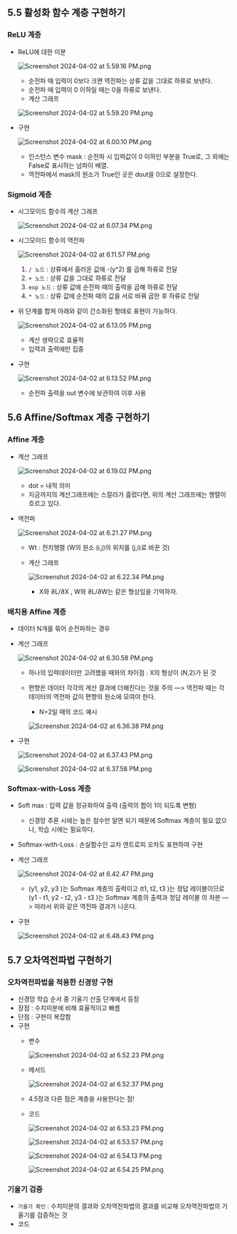## 5.5 활성화 함수 계층 구현하기

### ReLU 계층

- ReLU에 대한 미분
    
    ![Screenshot 2024-04-02 at 5.59.16 PM.png](https://prod-files-secure.s3.us-west-2.amazonaws.com/7bd8222d-d892-4000-b428-6e3a0d4550f3/15a4a042-c142-4b18-b790-8b5582adb84e/Screenshot_2024-04-02_at_5.59.16_PM.png)
    
    - 순전파 때 입력이 0보다 크면 역전파는 상류 값을 그대로 하류로 보낸다.
    - 순전파 때 입력이 0 이하일 때는 0을 하류로 보낸다.
    - 계산 그래프
    
    ![Screenshot 2024-04-02 at 5.59.20 PM.png](https://prod-files-secure.s3.us-west-2.amazonaws.com/7bd8222d-d892-4000-b428-6e3a0d4550f3/ed92ca10-7200-4399-b0cf-f588831a17a6/Screenshot_2024-04-02_at_5.59.20_PM.png)
    
- 구현
    
    ![Screenshot 2024-04-02 at 6.00.10 PM.png](https://prod-files-secure.s3.us-west-2.amazonaws.com/7bd8222d-d892-4000-b428-6e3a0d4550f3/ccd7ef98-6d1a-4ebb-8aa4-1f46057d61cf/Screenshot_2024-04-02_at_6.00.10_PM.png)
    
    - 인스턴스 변수 mask : 순전파 시 입력값이 0 이하인 부분을 True로, 그 외에는 False로 표시하는 넘파이 배열.
    - 역전파에서 mask의 원소가 True인 곳은 dout을 0으로 설정한다.

### Sigmoid 계층

- 시그모이드 함수의 계산 그래프
    
    ![Screenshot 2024-04-02 at 6.07.34 PM.png](https://prod-files-secure.s3.us-west-2.amazonaws.com/7bd8222d-d892-4000-b428-6e3a0d4550f3/f39a14a2-b12b-4375-8483-3dbd3acf5d08/Screenshot_2024-04-02_at_6.07.34_PM.png)
    
- 시그모이드 함수의 역전파
    
    ![Screenshot 2024-04-02 at 6.11.57 PM.png](https://prod-files-secure.s3.us-west-2.amazonaws.com/7bd8222d-d892-4000-b428-6e3a0d4550f3/6d034a90-585c-436e-87ff-c0019e78043f/Screenshot_2024-04-02_at_6.11.57_PM.png)
    
    1. `/ 노드` : 상류에서 흘러온 값에 -(y^2) 를 곱해 하류로 전달
    2. `+ 노드` : 상류 값을 그대로 하류로 전달
    3. `exp 노드` : 상류 값에 순전파 때의 출력을 곱해 하류로 전달
    4. `* 노드` : 상류 값에 순전파 때의 값을 서로 바꿔 곱한 후 하류로 전달
- 위 단계를 합쳐 아래와 같이 간소화된 형태로 표현이 가능하다.
    
    ![Screenshot 2024-04-02 at 6.13.05 PM.png](https://prod-files-secure.s3.us-west-2.amazonaws.com/7bd8222d-d892-4000-b428-6e3a0d4550f3/f9dd3fab-1ad6-4fbe-9cd5-a2a6251d942a/Screenshot_2024-04-02_at_6.13.05_PM.png)
    
    - 계산 생략으로 효율적
    - 입력과 출력에만 집중
- 구현
    
    ![Screenshot 2024-04-02 at 6.13.52 PM.png](https://prod-files-secure.s3.us-west-2.amazonaws.com/7bd8222d-d892-4000-b428-6e3a0d4550f3/71551f84-28c1-47ca-a75b-6c2de27946da/Screenshot_2024-04-02_at_6.13.52_PM.png)
    
    - 순전파 출력을 out 변수에 보관하여 이후 사용

## 5.6 Affine/Softmax 계층 구현하기

### Affine 계층

- 계산 그래프
    
    ![Screenshot 2024-04-02 at 6.19.02 PM.png](https://prod-files-secure.s3.us-west-2.amazonaws.com/7bd8222d-d892-4000-b428-6e3a0d4550f3/9d00fb5d-f34e-4e58-8f6d-90960902fc1b/Screenshot_2024-04-02_at_6.19.02_PM.png)
    
    - dot = 내적 의미
    - 지금까지의 계산그래프에는 스칼라가 흘렀다면, 위의 계산 그래프에는 행렬이 흐르고 있다.
- 역전파
    
    ![Screenshot 2024-04-02 at 6.21.27 PM.png](https://prod-files-secure.s3.us-west-2.amazonaws.com/7bd8222d-d892-4000-b428-6e3a0d4550f3/3c52d342-b157-45db-b337-6394fc175f21/Screenshot_2024-04-02_at_6.21.27_PM.png)
    
    - Wt : 전치행렬 (W의 원소 (i,j)의 위치를 (j,i)로 바꾼 것)
    - 계산 그래프
        
        ![Screenshot 2024-04-02 at 6.22.34 PM.png](https://prod-files-secure.s3.us-west-2.amazonaws.com/7bd8222d-d892-4000-b428-6e3a0d4550f3/fc640ef8-dc9a-4bd1-b63b-3e328c205b7c/Screenshot_2024-04-02_at_6.22.34_PM.png)
        
        - X와 ∂L/∂X , W와 ∂L/∂W는 같은 형상임을 기억하자.

### 배치용 Affine 계층

- 데이터 N개를 묶어 순전파하는 경우
- 계산 그래프
    
    ![Screenshot 2024-04-02 at 6.30.58 PM.png](https://prod-files-secure.s3.us-west-2.amazonaws.com/7bd8222d-d892-4000-b428-6e3a0d4550f3/feecd31f-81d3-4de8-a34a-2b7521c5a64c/Screenshot_2024-04-02_at_6.30.58_PM.png)
    
    - 하나의 입력데이터만 고려했을 때와의 차이점 : X의 형상이 (N,2)가 된 것
    - 편향은 데이터 각각의 계산 결과에 더해진다는 것을 주의 —> 역전파 때는 각 데이터의 역전파 값이 편향의 원소에 모여야 한다.
        - N=2일 때의 코드 예시
        
        ![Screenshot 2024-04-02 at 6.36.38 PM.png](https://prod-files-secure.s3.us-west-2.amazonaws.com/7bd8222d-d892-4000-b428-6e3a0d4550f3/3c50a7a4-1765-4877-a27b-115ae75a887b/Screenshot_2024-04-02_at_6.36.38_PM.png)
        
- 구현
    
    ![Screenshot 2024-04-02 at 6.37.43 PM.png](https://prod-files-secure.s3.us-west-2.amazonaws.com/7bd8222d-d892-4000-b428-6e3a0d4550f3/38890e68-d97e-4c18-817f-e197870f2d9d/Screenshot_2024-04-02_at_6.37.43_PM.png)
    
    ![Screenshot 2024-04-02 at 6.37.58 PM.png](https://prod-files-secure.s3.us-west-2.amazonaws.com/7bd8222d-d892-4000-b428-6e3a0d4550f3/94a75a5b-3b32-489c-bd95-7d4f422da53f/Screenshot_2024-04-02_at_6.37.58_PM.png)
    

### Softmax-with-Loss 계층

- Soft max : 입력 값을 정규화하여 출력 (출력의 합이 1이 되도록 변형)
    - 신경망 추론 시에는 높은 점수만 알면 되기 때문에 Softmax 계층이 필요 없으나, 학습 시에는 필요하다.
- Softmax-with-Loss : 손실함수인 교차 엔트로피 오차도 표현하여 구현
- 계산 그래프
    
    ![Screenshot 2024-04-02 at 6.42.47 PM.png](https://prod-files-secure.s3.us-west-2.amazonaws.com/7bd8222d-d892-4000-b428-6e3a0d4550f3/54b009bf-bf40-420a-b28f-bd959250068f/Screenshot_2024-04-02_at_6.42.47_PM.png)
    
    - (y1, y2, y3 )는 Softmax 계층의 출력이고 (t1, t2, t3 )는 정답 레이블이므로 (y1 - t1, y2 - t2, y3 - t3 )는 Softmax 계층의 출력과 정답 레이블 의 차분 —> 따라서 위와 같은 역전파 결과가 나온다.
- 구현
    
    ![Screenshot 2024-04-02 at 6.48.43 PM.png](https://prod-files-secure.s3.us-west-2.amazonaws.com/7bd8222d-d892-4000-b428-6e3a0d4550f3/cc8866bf-5fb7-4fc0-91b3-44da82b371c8/Screenshot_2024-04-02_at_6.48.43_PM.png)
    

## 5.7 오차역전파법 구현하기

### 오차역전파법을 적용한 신경망 구현

- 신경망 학습 순서 중 기울기 산출 단계에서 등장
- 장점 : 수치미분에 비해 효율적이고 빠름
- 단점 : 구현이 복잡함
- 구현
    - 변수
        
        ![Screenshot 2024-04-02 at 6.52.23 PM.png](https://prod-files-secure.s3.us-west-2.amazonaws.com/7bd8222d-d892-4000-b428-6e3a0d4550f3/8feb5724-dd03-4b9c-a710-46636f729b3c/Screenshot_2024-04-02_at_6.52.23_PM.png)
        
    - 메서드
        
        ![Screenshot 2024-04-02 at 6.52.37 PM.png](https://prod-files-secure.s3.us-west-2.amazonaws.com/7bd8222d-d892-4000-b428-6e3a0d4550f3/bfee0b2a-fa77-4b1b-aeaa-68238ff3b198/Screenshot_2024-04-02_at_6.52.37_PM.png)
        
    - 4.5장과 다른 점은 계층을 사용한다는 점!
    - 코드
        
        ![Screenshot 2024-04-02 at 6.53.23 PM.png](https://prod-files-secure.s3.us-west-2.amazonaws.com/7bd8222d-d892-4000-b428-6e3a0d4550f3/9bce7b62-9e2c-447d-8157-fd84592312a6/Screenshot_2024-04-02_at_6.53.23_PM.png)
        
        ![Screenshot 2024-04-02 at 6.53.57 PM.png](https://prod-files-secure.s3.us-west-2.amazonaws.com/7bd8222d-d892-4000-b428-6e3a0d4550f3/6e56e109-0b70-4d5d-9471-8528b47c74e5/Screenshot_2024-04-02_at_6.53.57_PM.png)
        
        ![Screenshot 2024-04-02 at 6.54.13 PM.png](https://prod-files-secure.s3.us-west-2.amazonaws.com/7bd8222d-d892-4000-b428-6e3a0d4550f3/53a3519d-d113-4dfe-be8d-9db9434f34d6/Screenshot_2024-04-02_at_6.54.13_PM.png)
        
        ![Screenshot 2024-04-02 at 6.54.25 PM.png](https://prod-files-secure.s3.us-west-2.amazonaws.com/7bd8222d-d892-4000-b428-6e3a0d4550f3/29666d6c-9b34-4f90-b509-5344317310e4/Screenshot_2024-04-02_at_6.54.25_PM.png)
        
    

### 기울기 검증

- `기울기 확인` : 수치미분의 결과와 오차역전파법의 결과를 비교해 오차역전파법의 기울기를 검증하는 것
- 코드